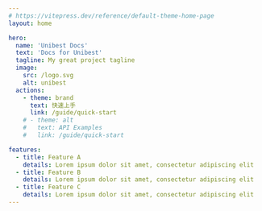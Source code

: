 ```yaml
---
# https://vitepress.dev/reference/default-theme-home-page
layout: home

hero:
  name: 'Unibest Docs'
  text: 'Docs for Unibest'
  tagline: My great project tagline
  image:
    src: /logo.svg
    alt: unibest
  actions:
    - theme: brand
      text: 快速上手
      link: /guide/quick-start
    # - theme: alt
    #   text: API Examples
    #   link: /guide/quick-start

features:
  - title: Feature A
    details: Lorem ipsum dolor sit amet, consectetur adipiscing elit
  - title: Feature B
    details: Lorem ipsum dolor sit amet, consectetur adipiscing elit
  - title: Feature C
    details: Lorem ipsum dolor sit amet, consectetur adipiscing elit
---
```

